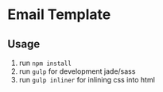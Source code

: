 Email Template
==============

Usage
---------

1. run `npm install`
2. run `gulp` for development jade/sass
3. run `gulp inliner` for inlining css into html